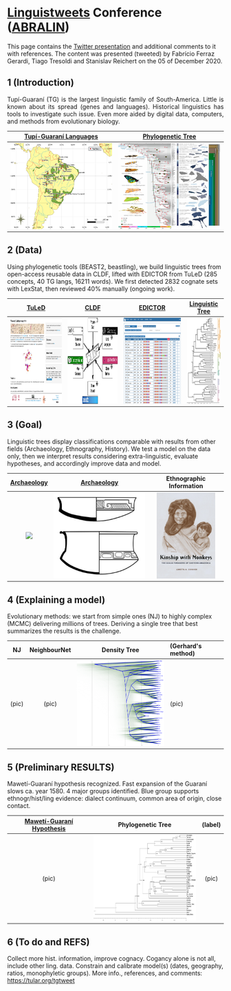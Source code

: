 # [Linguistweets](https://www.linguistweets.org) Conference ([ABRALIN](https://www.abralin.org))

This page contains the [Twitter presentation]() and additional comments to it with references. The content was presented (tweeted) by Fabrício Ferraz Gerardi, Tiago Tresoldi and Stanislav Reichert on the 05 of December 2020.

## 1 (Introduction)

<div align="justify">

Tupí-Guaraní (TG) is the largest linguistic family of South-America. Little is known about its spread (genes and languages). Historical linguistics has tools to investigate such issue. Even more aided by digital data, computers, and methods from evolutionary biology.

</div>


[Tupí-Guaraní Languages](https://glottolog.org/resource/languoid/id/tupi1276) |  [Phylogenetic Tree](https://www.pnas.org/content/116/45/22657)
:-------------------------:|:-------------------------:
<img src="TG_map.png" width="260" height="200"> | <img src="F1.large.jpg" width="260" height="200">

## 2 (Data)

Using phylogenetic tools (BEAST2, beastling), we build linguistic trees from open-access reusable data in CLDF, lifted with EDICTOR from TuLeD (285 concepts, 40 TG langs, 16211 words). We first detected 2832 cognate sets with LexStat, then reviewed 40% manually (ongoing work).

[TuLeD](https://tuled.org) |  [CLDF](https://cldf.clld.org) | [EDICTOR](https://digling.org/edictor/) | [Linguistic Tree](https://www.pnas.org/content/116/21/10317)      |
:-------------------------:|:-------------------------:|:-------------------------:|:--------------------------:
<img src="tuled.png" width="280" height="200"> | <img src="cldf.png" width="280" height="200"> | <img src="edictor.png" width="280" height="200"> | <img src="F2.large.jpg"  height="200">


## 3 (Goal)

Linguistic trees display classifications comparable with results from other fields (Archaeology, Ethnography, History). We test a model on the data only, then we interpret results considering extra-linguistic, evaluate hypotheses, and accordingly improve data and model. 

[Archaeology](https://amazonexpand.wixsite.com/expand) | [Archaeology](https://raw.githubusercontent.com/jgregoriods/rxpand/master/img/tutish.png) | Ethnographic Information
:-------------------------:|:-------------------------:|:---------------------:|
<img src="https://static.wixstatic.com/media/7bbfe9_af29f695208b4b56a8468c205806fd75~mv2.png/v1/fill/w_538,h_658,al_c,usm_0.66_1.00_0.01/EmbeddedImage%20(1).png" height="200"> | <img src="tutish.png" height="200"> | <img src="bookCover.png" height="200">


## 4 (Explaining a model)

Evolutionary methods: we start from simple ones (NJ) to highly complex (MCMC) delivering millions of trees. Deriving a single tree that best summarizes the results is the challenge.

NJ | NeighbourNet | Density Tree | (Gerhard's method) |
:-------------------------:|:-------------------------:|:--------------------:|:-----------------|
(pic)  | (pic) | <img src="DensiTree_TG.png" width="260" height="200"> | (pic)


## 5 (Preliminary RESULTS)

Mawetí-Guaraní hypothesis recognized. Fast expansion of the Guaraní slows ca. year 1580. 4 major groups identified. Blue group supports ethnogr/hist/ling evidence: dialect continuum, common area of origin, close contact. 

[Mawetí-Guaraní Hypothesis](https://glottolog.org/resource/languoid/id/mawe1252) | Phylogenetic Tree | (label) |
:-------------------------:|:-------------------------:|:--------------------:
(pic)  | <img src="tuled-tg.consensus.png" width="260" height="200"> | (pic)


## 6 (To do and REFS)

Collect more hist. information, improve cognacy. Cogancy alone is not all, include other ling. data. Constrain and calibrate model(s) (dates, geography, ratios, monophyletic groups). More info., references, and comments: https://tular.org/tgtweet 
